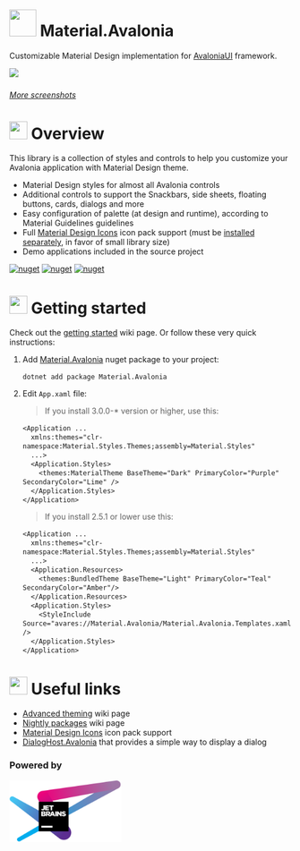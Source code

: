 [nuget]: https://www.nuget.org/packages/Material.Avalonia/

# <img src="/FavIcon.svg" width="48" height="48"> Material.Avalonia

Customizable Material Design implementation for [AvaloniaUI](http://avaloniaui.net/) framework.

![](wiki/images/demo-screenshots/1.png)
###### [More screenshots](https://github.com/AvaloniaUtils/material.avalonia/wiki/Screenshots-of-Demo)



# <img src="/FavIcon.svg" width="32" height="32"> Overview
This library is a collection of styles and controls to help you customize your Avalonia application with Material Design theme.
- Material Design styles for almost all Avalonia controls
- Additional controls to support the Snackbars, side sheets, floating buttons, cards, dialogs and more
- Easy configuration of palette (at design and runtime), according to Material Guidelines guidelines
- Full [Material Design Icons](https://materialdesignicons.com/) icon pack support (must be [installed separately](https://github.com/AvaloniaUtils/Material.Icons.Avalonia), in favor of small library size)
- Demo applications included in the source project

[![nuget](https://img.shields.io/nuget/v/Material.Avalonia?label=Nuget&style=flat-square)][nuget]
[![nuget](https://img.shields.io/nuget/vpre/Material.Avalonia?label=Nuget&style=flat-square)][nuget]
[![nuget](https://img.shields.io/nuget/dt/Material.Avalonia?color=blue&label=Downloads&style=flat-square)][nuget]

# <img src="/FavIcon.svg" width="32" height="32"> Getting started
Check out the [getting started](https://github.com/AvaloniaCommunity/Material.Avalonia/wiki/Getting-started) wiki page. Or follow these very quick instructions:
1. Add [Material.Avalonia][nuget] nuget package to your project:

       dotnet add package Material.Avalonia

2. Edit `App.xaml` file:
   > If you install 3.0.0-* version or higher, use this:
   ```xaml
   <Application ...
     xmlns:themes="clr-namespace:Material.Styles.Themes;assembly=Material.Styles"
     ...>
     <Application.Styles>
       <themes:MaterialTheme BaseTheme="Dark" PrimaryColor="Purple" SecondaryColor="Lime" />
     </Application.Styles>
   </Application>
   ```
   > If you install 2.5.1 or lower use this:
   ```xaml
   <Application ...
     xmlns:themes="clr-namespace:Material.Styles.Themes;assembly=Material.Styles"
     ...>
     <Application.Resources>
       <themes:BundledTheme BaseTheme="Light" PrimaryColor="Teal" SecondaryColor="Amber"/>
     </Application.Resources>
     <Application.Styles>
       <StyleInclude Source="avares://Material.Avalonia/Material.Avalonia.Templates.xaml" />
     </Application.Styles>
   </Application>
   ```
# <img src="/FavIcon.svg" width="32" height="32"> Useful links
- [Advanced theming](https://github.com/AvaloniaCommunity/Material.Avalonia/wiki/Advanced-Theming) wiki page
- [Nightly packages](https://github.com/AvaloniaCommunity/Material.Avalonia/wiki/Using-nightly-build-feed) wiki page
- [Material Design Icons](https://github.com/AvaloniaUtils/Material.Icons.Avalonia) icon pack support
- [DialogHost.Avalonia](https://github.com/AvaloniaUtils/DialogHost.Avalonia) that provides a simple way to display a dialog 

### Powered by

<a href="https://www.jetbrains.com/?from=material.avalonia">
<img width="200" alt="portfolio_view" src="https://github.com/AvaloniaCommunity/MessageBox.Avalonia/blob/master/Images/jetbrains-variant-4.png?raw=true" />
</a>
